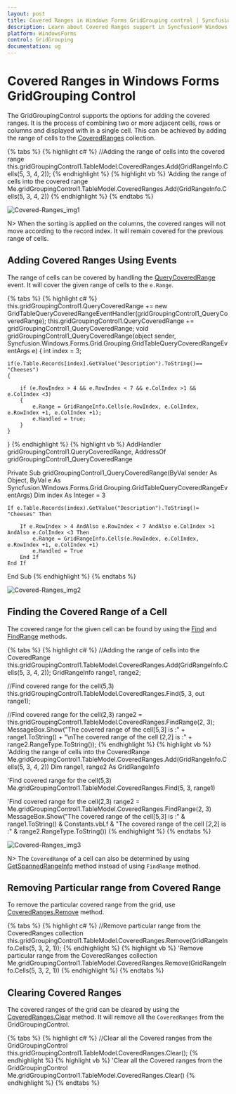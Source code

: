 ```yaml
---
layout: post
title: Covered Ranges in Windows Forms GridGrouping control | Syncfusion®
description: Learn about Covered Ranges support in Syncfusion® Windows Forms GridGrouping control, its elements and more details.
platform: WindowsForms
control: GridGrouping
documentation: ug
---
```


# Covered Ranges in Windows Forms GridGrouping Control
The GridGroupingControl supports the options for adding the covered ranges. It is the process of combining two or more adjacent cells, rows or columns and displayed with in a single cell. This can be achieved by adding the range of cells to the [CoveredRanges](https://help.syncfusion.com/cr/windowsforms/Syncfusion.Windows.Forms.Grid.GridModel.html#Syncfusion_Windows_Forms_Grid_GridModel_CoveredRanges) collection.

{% tabs %}
{% highlight c# %}
//Adding the range of cells into the covered range
this.gridGroupingControl1.TableModel.CoveredRanges.Add(GridRangeInfo.Cells(5, 3, 4, 2));
{% endhighlight %}
{% highlight vb %}
'Adding the range of cells into the covered range
Me.gridGroupingControl1.TableModel.CoveredRanges.Add(GridRangeInfo.Cells(5, 3, 4, 2))
{% endhighlight %}
{% endtabs %}

![Covered-Ranges_img1](Covered-Ranges_images/Covered-Ranges_img1.png)

N> When the sorting is applied on the columns, the covered ranges will not move according to the record index. It will remain covered for the previous range of cells.

## Adding Covered Ranges Using Events
The range of cells can be covered by handling the [QueryCoveredRange](https://help.syncfusion.com/cr/windowsforms/Syncfusion.Windows.Forms.Grid.GridModel.html) event.  It will cover the given range of cells to the `e.Range`.

{% tabs %}
{% highlight c# %}
this.gridGroupingControl1.QueryCoveredRange += new GridTableQueryCoveredRangeEventHandler(gridGroupingControl1_QueryCoveredRange);
this.gridGroupingControl1.QueryCoveredRange += gridGroupingControl1_QueryCoveredRange;
void gridGroupingControl1_QueryCoveredRange(object sender, Syncfusion.Windows.Forms.Grid.Grouping.GridTableQueryCoveredRangeEventArgs e)
{
    int index = 3;   
    
    if(e.Table.Records[index].GetValue("Description").ToString()== "Cheeses")
    {
    
        if (e.RowIndex > 4 && e.RowIndex < 7 && e.ColIndex >1 && e.ColIndex <3)
        {
            e.Range = GridRangeInfo.Cells(e.RowIndex, e.ColIndex, e.RowIndex +1, e.ColIndex +1);
            e.Handled = true;
        }
    }
}
{% endhighlight %}
{% highlight vb %}
AddHandler gridGroupingControl1.QueryCoveredRange, AddressOf gridGroupingControl1_QueryCoveredRange

Private Sub gridGroupingControl1_QueryCoveredRange(ByVal sender As Object, ByVal e As Syncfusion.Windows.Forms.Grid.Grouping.GridTableQueryCoveredRangeEventArgs)
    Dim index As Integer = 3

    If e.Table.Records(index).GetValue("Description").ToString()= "Cheeses" Then

        If e.RowIndex > 4 AndAlso e.RowIndex < 7 AndAlso e.ColIndex >1 AndAlso e.ColIndex <3 Then
            e.Range = GridRangeInfo.Cells(e.RowIndex, e.ColIndex, e.RowIndex +1, e.ColIndex +1)
            e.Handled = True
        End If
    End If
End Sub
{% endhighlight %}
{% endtabs %}

![Covered-Ranges_img2](Covered-Ranges_images/Covered-Ranges_img2.png)

## Finding the Covered Range of a Cell
The covered range for the given cell can be found by using the [Find](https://help.syncfusion.com/cr/windowsforms/Syncfusion.Windows.Forms.Grid.GridModelCoveredRanges.html#Syncfusion_Windows_Forms_Grid_GridModelCoveredRanges_Find_System_Int32_System_Int32_Syncfusion_Windows_Forms_Grid_GridRangeInfo__) and [FindRange](https://help.syncfusion.com/cr/windowsforms/Syncfusion.Windows.Forms.Grid.GridModelCoveredRanges.html#Syncfusion_Windows_Forms_Grid_GridModelCoveredRanges_FindRange_System_Int32_System_Int32_) methods.

{% tabs %}
{% highlight c# %}
//Adding the range of cells into the CoveredRange
this.gridGroupingControl1.TableModel.CoveredRanges.Add(GridRangeInfo.Cells(5, 3, 4, 2));
GridRangeInfo range1, range2;

//Find covered range for the cell(5,3)
this.gridGroupingControl1.TableModel.CoveredRanges.Find(5, 3, out range1);

//Find covered range for the cell(2,3)
range2 = this.gridGroupingControl1.TableModel.CoveredRanges.FindRange(2, 3);
MessageBox.Show("The covered range of the cell[5,3] is :" + range1.ToString()
    + "\nThe covered range of the cell [2,2] is :" + range2.RangeType.ToString());
{% endhighlight %}
{% highlight vb %}
'Adding the range of cells into the CoveredRange
Me.gridGroupingControl1.TableModel.CoveredRanges.Add(GridRangeInfo.Cells(5, 3, 4, 2))
Dim range1, range2 As GridRangeInfo

'Find covered range for the cell(5,3)
Me.gridGroupingControl1.TableModel.CoveredRanges.Find(5, 3, range1)

'Find covered range for the cell(2,3)
range2 = Me.gridGroupingControl1.TableModel.CoveredRanges.FindRange(2, 3)
MessageBox.Show("The covered range of the cell[5,3] is :" & range1.ToString() & Constants.vbLf & "The covered range of the cell [2,2] is :" & range2.RangeType.ToString())
{% endhighlight %}
{% endtabs %}

![Covered-Ranges_img3](Covered-Ranges_images/Covered-Ranges_img3.png)

N> The `CoveredRange` of a cell can also be determined by using [GetSpannedRangeInfo](https://help.syncfusion.com/cr/windowsforms/Syncfusion.Windows.Forms.Grid.GridModel.html#Syncfusion_Windows_Forms_Grid_GridModel_GetSpannedRangeInfo_System_Int32_System_Int32_Syncfusion_Windows_Forms_Grid_GridRangeInfo__) method instead of using `FindRange` method. 

## Removing Particular range from Covered Range
To remove the particular covered range from the grid, use [CoveredRanges.Remove](https://help.syncfusion.com/cr/windowsforms/Syncfusion.Windows.Forms.Grid.GridModelCoveredRanges.html#Syncfusion_Windows_Forms_Grid_GridModelCoveredRanges_Remove_Syncfusion_Windows_Forms_Grid_GridRangeInfo_) method.

{% tabs %}
{% highlight c# %}
//Remove particular range from the CoveredRanges collection 
this.gridGroupingControl1.TableModel.CoveredRanges.Remove(GridRangeInfo.Cells(5, 3, 2, 1));
{% endhighlight %}
{% highlight vb %}
'Remove particular range from the CoveredRanges collection 
Me.gridGroupingControl1.TableModel.CoveredRanges.Remove(GridRangeInfo.Cells(5, 3, 2, 1))
{% endhighlight %}
{% endtabs %}

## Clearing Covered Ranges 
The covered ranges of the grid can be cleared by using the [CoveredRanges.Clear](https://help.syncfusion.com/cr/windowsforms/Syncfusion.Windows.Forms.Grid.GridModelCoveredRanges.html#Syncfusion_Windows_Forms_Grid_GridModelCoveredRanges_Clear) method. It will remove all the `CoveredRanges` from the GridGroupingControl.

{% tabs %}
{% highlight c# %}
//Clear all the Covered ranges from the GridGroupingControl
this.gridGroupingControl1.TableModel.CoveredRanges.Clear();
{% endhighlight %}
{% highlight vb %}
'Clear all the Covered ranges from the GridGroupingControl
Me.gridGroupingControl1.TableModel.CoveredRanges.Clear()
{% endhighlight %}
{% endtabs %}
